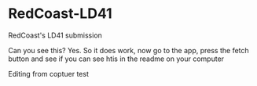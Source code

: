 # RedCoast-LD41
RedCoast's LD41 submission


Can you see this?
Yes.
So it does work, now go to the app, press the fetch button and see if you can see htis in the readme on your computer

Editing from coptuer test
